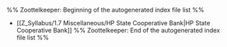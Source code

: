 %% Zoottelkeeper: Beginning of the autogenerated index file list  %%
-  [[Z_Syllabus/1.7 Miscellaneous/HP State Cooperative Bank|HP State Cooperative Bank]]
%% Zoottelkeeper: End of the autogenerated index file list  %%
